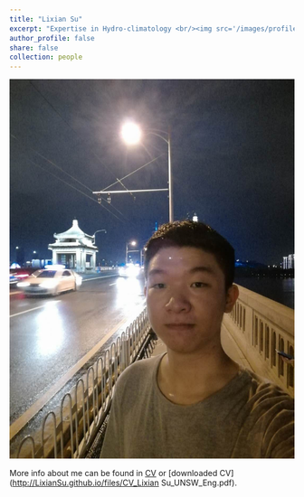 ```yaml
---
title: "Lixian Su"
excerpt: "Expertise in Hydro-climatology <br/><img src='/images/profile.jpg' style='height: 10%; width: 10%; object-fit: contain' alt='Avatar' class='avatar'/>"
author_profile: false
share: false
collection: people
---
```


<img src="/images/profile.jpg" alt="Avatar" class="avatar"/>

More info about me can be found in [CV](https://LixianSu.github.io/cv/) or [downloaded CV](http://LixianSu.github.io/files/CV_Lixian Su_UNSW_Eng.pdf).
